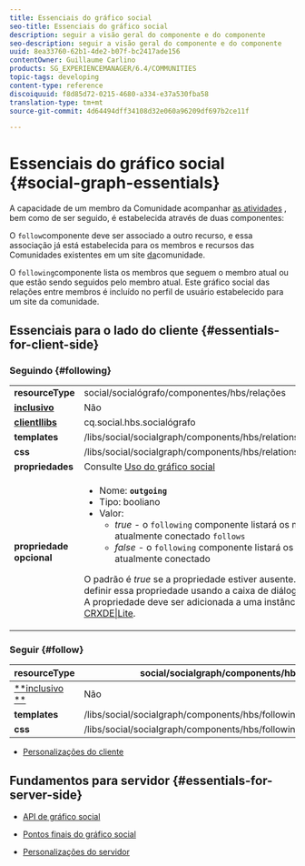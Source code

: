 ```yaml
---
title: Essenciais do gráfico social
seo-title: Essenciais do gráfico social
description: seguir a visão geral do componente e do componente
seo-description: seguir a visão geral do componente e do componente
uuid: 8ea33760-62b1-4de2-b07f-bc2417ade156
contentOwner: Guillaume Carlino
products: SG_EXPERIENCEMANAGER/6.4/COMMUNITIES
topic-tags: developing
content-type: reference
discoiquuid: f8d85d72-0215-4680-a334-e37a530fba58
translation-type: tm+mt
source-git-commit: 4d64494dff34108d32e060a96209df697b2ce11f

---
```



# Essenciais do gráfico social {#social-graph-essentials}

A capacidade de um membro da Comunidade acompanhar [as atividades](essentials-activities.md) , bem como de ser seguido, é estabelecida através de duas componentes:

O `follow`componente deve ser associado a outro recurso, e essa associação já está estabelecida para os membros e recursos das Comunidades existentes em um site [da](overview.md#communitiessites)comunidade.

O `following`componente lista os membros que seguem o membro atual ou que estão sendo seguidos pelo membro atual. Este gráfico social das relações entre membros é incluído no perfil de usuário estabelecido para um site da comunidade.

## Essenciais para o lado do cliente {#essentials-for-client-side}

### Seguindo {#following}

<table> 
 <tbody>
  <tr>
   <td> <strong>resourceType</strong></td> 
   <td>social/socialógrafo/componentes/hbs/relações</td> 
  </tr>
  <tr>
   <td> <a href="scf.md#add-or-include-a-communities-component"><strong>inclusivo</strong></a></td> 
   <td>Não</td> 
  </tr>
  <tr>
   <td> <a href="clientlibs.md"><strong>clientllibs</strong></a></td> 
   <td>cq.social.hbs.socialógrafo</td> 
  </tr>
  <tr>
   <td> <strong>templates</strong></td> 
   <td> /libs/social/socialgraph/components/hbs/relationships/relationships.hbs</td> 
  </tr>
  <tr>
   <td> <strong>css</strong></td> 
   <td> /libs/social/socialgraph/components/hbs/relationships/clientlibs/relationships.css</td> 
  </tr>
  <tr>
   <td><strong> propriedades</strong></td> 
   <td>Consulte <a href="socialgraph.md">Uso do gráfico social</a></td> 
  </tr>
  <tr>
   <td><strong> propriedade opcional<br /></strong></td> 
   <td>
    <ul> 
     <li>Nome: <strong><code>outgoing</code></strong></li> 
     <li>Tipo: booliano</li> 
     <li>Valor:<br /> 
      <ul> 
       <li><i>true </i>- o <code>following</code> componente listará os membros que o membro atualmente conectado <code>follows</code></li> 
       <li><i>false </i>- o <code>following</code> componente listará os membros que <code>follow </code>o membro atualmente conectado</li> 
      </ul> </li> 
    </ul> <p>O padrão é <i>true</i> se a propriedade estiver ausente. Atualmente, não é possível definir essa propriedade usando a caixa de diálogo de edição no modo de autor. A propriedade deve ser adicionada a uma instância do <code>following </code>nó usando <a href="../../help/sites-developing/developing-with-crxde-lite.md">CRXDE|Lite</a>.</p> </td> 
  </tr>
 </tbody>
</table>

### Seguir {#follow}

| **resourceType** | social/socialgraph/components/hbs/following |
|---|---|
| [**inclusivo **](scf.md#add-or-include-a-communities-component) | Não |
| **templates** | /libs/social/socialgraph/components/hbs/following/following.hbs |
| **css** | /libs/social/socialgraph/components/hbs/following/clientlibs/following.css |

* [Personalizações do cliente](client-customize.md)

## Fundamentos para servidor {#essentials-for-server-side}

* [API de gráfico social](https://helpx.adobe.com/experience-manager/6-4/sites/developing/using/reference-materials/javadoc/com/adobe/cq/social/graph/client/api/package-frame.html)

* [Pontos finais do gráfico social](https://helpx.adobe.com/experience-manager/6-4/sites/developing/using/reference-materials/javadoc/com/adobe/cq/social/graph/client/endpoint/package-frame.html)

* [Personalizações do servidor](server-customize.md)


